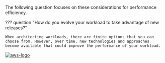 The following question focuses on these considerations for performance efficiency.

??? question "How do you evolve your workload to take advantage of new releases?"

    When architecting workloads, there are finite options that you can choose from. However, over time, new technologies and approaches become available that could improve the performance of your workload.

<a href="https://docs.aws.amazon.com/wellarchitected/latest/framework/perf-review.html">![aws-logo](https://img.shields.io/badge/Amazon_AWS-FF9900?style=for-the-badge&logo=amazonaws&logoColor=white)</a>